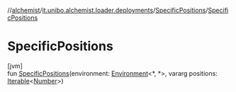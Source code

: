 //[alchemist](../../../index.md)/[it.unibo.alchemist.loader.deployments](../index.md)/[SpecificPositions](index.md)/[SpecificPositions](-specific-positions.md)

# SpecificPositions

[jvm]\
fun [SpecificPositions](-specific-positions.md)(environment: [Environment](../../it.unibo.alchemist.model.interfaces/-environment/index.md)<*, *>, vararg positions: [Iterable](https://kotlinlang.org/api/latest/jvm/stdlib/kotlin.collections/-iterable/index.html)<[Number](https://kotlinlang.org/api/latest/jvm/stdlib/kotlin/-number/index.html)>)
